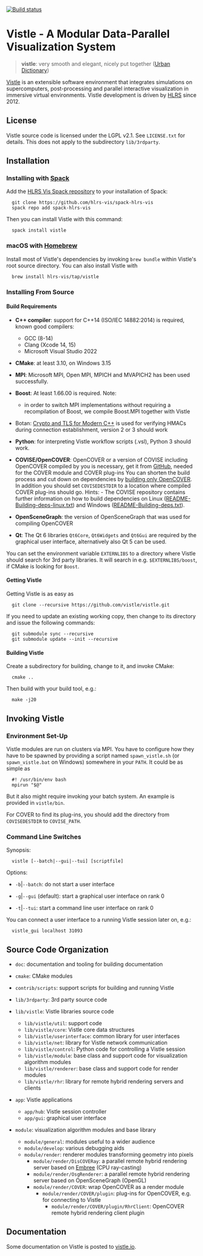 [![Build status](https://github.com/vistle/vistle/workflows/CMake/badge.svg)](https://github.com/vistle/vistle/actions?query=workflow%3ACMake)


Vistle - A Modular Data-Parallel Visualization System
=====================================================

> **vistle**:
>	very smooth and elegant, nicely put together ([Urban Dictionary](https://www.urbandictionary.com/define.php?term=vistle))

[Vistle](https://vistle.io) is an extensible software environment that integrates simulations on supercomputers, post-processing and parallel interactive visualization in immersive virtual environments. Vistle development is driven by [HLRS](https://www.hlrs.de) since 2012.


License
-------

Vistle source code is licensed under the LGPL v2.1. See `LICENSE.txt` for details. This does not apply to the subdirectory `lib/3rdparty`.


Installation
------------

### Installing with [Spack](https://spack.io)

  Add the [HLRS Vis Spack repository](https://github.com/hlrs-vis/spack-hlrs-vis) to your installation of Spack:

      git clone https://github.com/hlrs-vis/spack-hlrs-vis
      spack repo add spack-hlrs-vis

  Then you can install Vistle with this command:

      spack install vistle


### macOS with [Homebrew](https://brew.sh)

  Install most of Vistle's dependencies by invoking `brew bundle` within Vistle's root source directory. You can also install Vistle with

      brew install hlrs-vis/tap/vistle


### Installing From Source

#### Build Requirements

- **C++ compiler**:
  support for C++14 (ISO/IEC 14882:2014) is required,
  known good compilers:
    - GCC (8-14)
    - Clang (Xcode 14, 15)
    - Microsoft Visual Studio 2022

- **CMake**:
  at least 3.10, on Windows 3.15

- **MPI**:
  Microsoft MPI, Open MPI, MPICH and MVAPICH2 has been used successfully.

- **Boost**:
  At least 1.66.00 is required.
     Note:
     - in order to switch MPI implementations without requiring a recompilation of Boost, we compile Boost.MPI together with Vistle

- Botan:
  [Crypto and TLS for Modern C++](https://botan.randombit.net/) is used for verifying HMACs during connection establishment,
  version 2 or 3 should work

- **Python**:
  for interpreting Vistle workflow scripts (.vsl), Python 3 should work.

- **COVISE/OpenCOVER**:
  OpenCOVER or a version of COVISE including OpenCOVER compiled by you is necessary, get it from
  [GitHub](https://github.com/hlrs-vis/covise), needed for the COVER module and COVER plug-ins
  You can shorten the build process and cut down on dependencies by [building only OpenCOVER](https://github.com/hlrs-vis/covise#building-only-opencover).
  In addition you should set `COVISEDESTDIR` to a location where compiled COVER plug-ins should go.
      Hints:
      - The COVISE repository contains further information on how to build dependencies on Linux ([README-Building-deps-linux.txt](https://raw.githubusercontent.com/hlrs-vis/covise/master/README-Building-deps-linux.txt)) and Windows ([README-Building-deps.txt](https://raw.githubusercontent.com/hlrs-vis/covise/master/README-Building-deps.txt)).

- **OpenSceneGraph**:
  the version of OpenSceneGraph that was used for compiling OpenCOVER

- **Qt**:
  The Qt 6 libraries `Qt6Core`, `Qt6Widgets` and `Qt6Gui` are required by the graphical user interface,
  alternatively also Qt 5 can be used.

You can set the environment variable `EXTERNLIBS` to a directory where Vistle should search for 3rd party libraries. It will search in e.g. `$EXTERNLIBS/boost`, if CMake is looking for `Boost`.


#### Getting Vistle

Getting Vistle is as easy as

      git clone --recursive https://github.com/vistle/vistle.git

If you need to update an existing working copy, then change to its directory and issue the following commands:

      git submodule sync --recursive
      git submodule update --init --recursive

#### Building Vistle

Create a subdirectory for building, change to it, and invoke CMake:

      cmake ..

Then build with your build tool, e.g.:

      make -j20


Invoking Vistle
---------------

### Environment Set-Up

Vistle modules are run on clusters via MPI. You have to configure how they have to be spawned by providing a script named `spawn_vistle.sh` (or `spawn_vistle.bat` on Windows) somewhere in your `PATH`. It could be as simple as

      #! /usr/bin/env bash
      mpirun "$@"

But it also might require invoking your batch system. An example is provided in `vistle/bin`.

For COVER to find its plug-ins, you should add the directory from `COVISEDESTDIR` to `COVISE_PATH`.

### Command Line Switches

Synopsis:

      vistle [--batch|--gui|--tui] [scriptfile]

Options:

* `-b`|`--batch`:
  do not start a user interface

* `-g`|`--gui` (default):
  start a graphical user interface on rank 0

* `-t`|`--tui`:
  start a command line user interface on rank 0

You can connect a user interface to a running Vistle session later on, e.g.:

      vistle_gui localhost 31093


Source Code Organization
------------------------

- `doc`:
  documentation and tooling for building documentation

- `cmake`:
  CMake modules

- `contrib/scripts`:
  support scripts for building and running Vistle

- `lib/3rdparty`:
  3rd party source code

- `lib/vistle`:
  Vistle libraries source code

    - `lib/vistle/util`: support code
    - `lib/vistle/core`: Vistle core data structures
    - `lib/vistle/userinterface`: common library for user interfaces
    - `lib/vistle/net`: library for Vistle network communication
    - `lib/vistle/control`: Python code for controlling a Vistle session
    - `lib/vistle/module`: base class and support code for visualization algorithm modules
    - `lib/vistle/renderer`: base class and support code for render modules
    - `lib/vistle/rhr`: library for remote hybrid rendering servers and clients

- `app`:
  Vistle applications

    - `app/hub`: Vistle session controller
    - `app/gui`: graphical user interface

- `module`:
  visualization algorithm modules and base library

    - `module/general`: modules useful to a wider audience
    - `module/develop`: various debugging aids
    - `module/render`: renderer modules transforming geometry into pixels
        - `module/render/DisCOVERay`: a parallel remote hybrid rendering server based on [Embree](https://www.embree.org) (CPU ray-casting)
        - `module/render/OsgRenderer`: a parallel remote hybrid rendering server based on OpenSceneGraph (OpenGL)
        - `module/render/COVER`: wrap OpenCOVER as a render module
            - `module/render/COVER/plugin`: plug-ins for OpenCOVER, e.g. for connecting to Vistle
                - `module/render/COVER/plugin/RhrClient`: OpenCOVER remote hybrid rendering client plugin

Documentation
-------------

Some documentation on Vistle is posted to [vistle.io](https://vistle.io).
